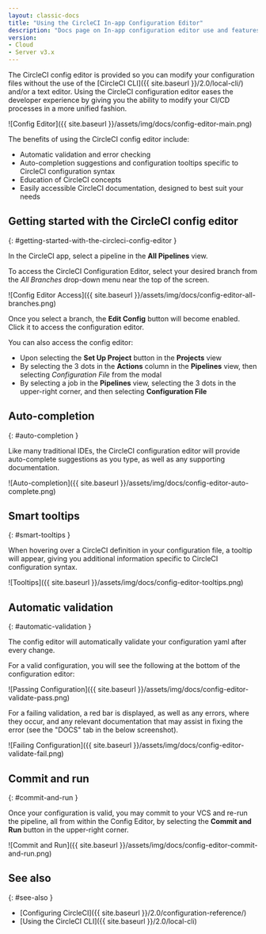 ```yaml
---
layout: classic-docs
title: "Using the CircleCI In-app Configuration Editor"
description: "Docs page on In-app configuration editor use and features"
version:
- Cloud
- Server v3.x
---
```


The CircleCI config editor is provided so you can modify your configuration files without the use of the
[CircleCI CLI]({{ site.baseurl }}/2.0/local-cli/) and/or a text editor. Using the CircleCI configuration editor eases the developer
experience by giving you the ability to modify your CI/CD processes in a more unified fashion.

![Config Editor]({{ site.baseurl }}/assets/img/docs/config-editor-main.png)

The benefits of using the CircleCI config editor include:

- Automatic validation and error checking
- Auto-completion suggestions and configuration tooltips specific to CircleCI configuration syntax
- Education of CircleCI concepts
- Easily accessible CircleCI documentation, designed to best suit your needs

## Getting started with the CircleCI config editor
{: #getting-started-with-the-circleci-config-editor }

In the CircleCI app, select a pipeline in the **All Pipelines** view.

To access the CircleCI Configuration Editor, select your desired branch from the *All Branches*
drop-down menu near the top of the screen.

![Config Editor Access]({{ site.baseurl }}/assets/img/docs/config-editor-all-branches.png)

Once you select a branch, the **Edit Config** button will become enabled. Click it to access the configuration editor.

You can also access the config editor:

- Upon selecting the **Set Up Project** button in the **Projects** view
- By selecting the 3 dots in the **Actions** column in the **Pipelines** view, then selecting *Configuration File* from the modal
- By selecting a job in the **Pipelines** view, selecting the 3 dots in the upper-right corner, and then selecting **Configuration File**

## Auto-completion
{: #auto-completion }

Like many traditional IDEs, the CircleCI configuration editor will provide auto-complete suggestions as you type, as well
as any supporting documentation.

![Auto-completion]({{ site.baseurl }}/assets/img/docs/config-editor-auto-complete.png)

## Smart tooltips
{: #smart-tooltips }

When hovering over a CircleCI definition in your configuration file, a tooltip will appear, giving you additional information specific to CircleCI configuration syntax.

![Tooltips]({{ site.baseurl }}/assets/img/docs/config-editor-tooltips.png)

## Automatic validation
{: #automatic-validation }

The config editor will automatically validate your configuration yaml after every change.

For a valid configuration, you will see the following at the bottom of the configuration editor:

![Passing Configuration]({{ site.baseurl }}/assets/img/docs/config-editor-validate-pass.png)

For a failing validation, a red bar is displayed, as well as any errors, where they occur, and any relevant documentation
that may assist in fixing the error (see the "DOCS" tab in the below screenshot).

![Failing Configuration]({{ site.baseurl }}/assets/img/docs/config-editor-validate-fail.png)

## Commit and run
{: #commit-and-run }

Once your configuration is valid, you may commit to your VCS and re-run the pipeline, all from within the Config Editor,
by selecting the **Commit and Run** button in the upper-right corner.

![Commit and Run]({{ site.baseurl }}/assets/img/docs/config-editor-commit-and-run.png)

## See also
{: #see-also }

- [Configuring CircleCI]({{ site.baseurl }}/2.0/configuration-reference/)
- [Using the CircleCI CLI]({{ site.baseurl }}/2.0/local-cli)
